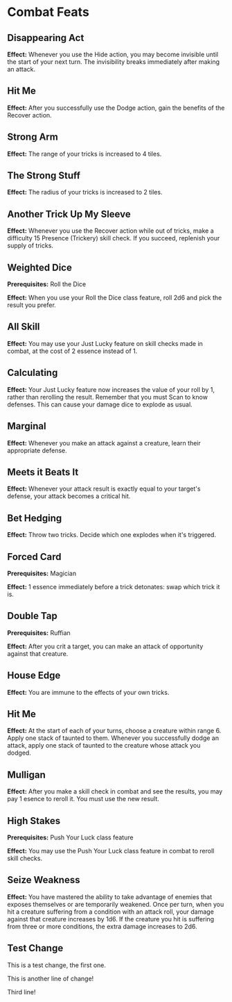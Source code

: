 # Combat Feats

## Disappearing Act

**Effect:** Whenever you use the Hide action, you may become invisible until the start of your next turn. The invisibility breaks immediately after making an attack.

## Hit Me

**Effect:** After you successfully use the Dodge action, gain the benefits of the Recover action.

## Strong Arm

**Effect:** The range of your tricks is increased to 4 tiles.

## The Strong Stuff

**Effect:** The radius of your tricks is increased to 2 tiles.

## Another Trick Up My Sleeve

**Effect:** Whenever you use the Recover action while out of tricks, make a difficulty 15 Presence (Trickery) skill check. If you succeed, replenish your supply of tricks.

## Weighted Dice

**Prerequisites:** Roll the Dice

**Effect:** When you use your Roll the Dice class feature, roll 2d6 and pick the result you prefer.

## All Skill

**Effect:** You may use your Just Lucky feature on skill checks made in combat, at the cost of 2 essence instead of 1.

## Calculating

**Effect:** Your Just Lucky feature now increases the value of your roll by 1, rather than rerolling the result. Remember that you must Scan to know defenses. This can cause your damage dice to explode as usual.

## Marginal

**Effect:** Whenever you make an attack against a creature, learn their appropriate defense.

## Meets it Beats It

**Effect:** Whenever your attack result is exactly equal to your target's defense, your attack becomes a critical hit.

## Bet Hedging

**Effect:** Throw two tricks. Decide which one explodes when it's triggered.

## Forced Card

**Prerequisites:** Magician

**Effect:** 1 essence immediately before a trick detonates: swap which trick it is.

## Double Tap

**Prerequisites:** Ruffian

**Effect:** After you crit a target, you can make an attack of opportunity against that creature.

## House Edge

**Effect:** You are immune to the effects of your own tricks.

## Hit Me

**Effect:** At the start of each of your turns, choose a creature within range 6. Apply one stack of taunted to them. Whenever you successfully dodge an attack, apply one stack of taunted to the creature whose attack you dodged.

## Mulligan

**Effect:** After you make a skill check in combat and see the results, you may pay 1 esence to reroll it. You must use the new result.

## High Stakes

**Prerequisites:** Push Your Luck class feature

**Effect:** You may use the Push Your Luck class feature in combat to reroll skill checks.

## Seize Weakness

**Effect:** You have mastered the ability to take advantage of enemies that exposes themselves or are temporarily weakened.
Once per turn, when you hit a creature suffering from a condition with an attack roll, your damage against that creature increases by 1d6. If the creature you hit is suffering from three or more conditions, the extra damage increases to 2d6.

## Test Change

This is a test change, the first one.

This is another line of change!

Third line!
